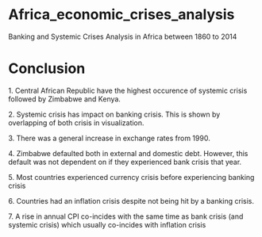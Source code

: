 # Africa_economic_crises_analysis
 Banking and Systemic Crises Analysis in Africa between 1860 to 2014

<h1> Conclusion </h1>
<p> 1. Central African Republic have the highest occurence of systemic crisis followed by Zimbabwe and Kenya. </p>
<p> 2. Systemic crisis has impact on banking crisis. This is shown by overlapping of both crisis in visualization. </p>
<p> 3. There was a general increase in exchange rates from 1990. </p>
<p> 4. Zimbabwe defaulted both in external and domestic debt. However, this default was not dependent on if they experienced bank crisis that year. </p>
<p> 5. Most countries experienced currency crisis before experiencing banking crisis </p>
<p> 6. Countries had an inflation crisis despite not being hit by a banking crisis. </p>
<p> 7. A rise in annual CPI co-incides with the same time as bank crisis (and systemic crisis) which usually co-incides with inflation crisis </p>